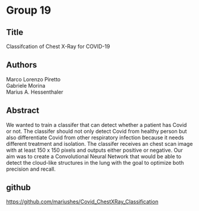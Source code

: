 # Group 19
## Title
Classifcation of Chest X-Ray for COVID-19
## Authors
Marco Lorenzo Piretto  
Gabriele Morina  
Marius A. Hessenthaler  
## Abstract
We wanted to train a classifer that can detect whether a patient has Covid or not. The
classifer should not only detect Covid from healthy person but also differentiate Covid
from other respiratory infection because it needs different treatment and isolation. The
classifer receives an chest scan image with at least 150 x 150 pixels and outputs either
positive or negative. Our aim was to create a Convolutional Neural Network that would be able to
detect the cloud-like structures in the lung with the goal to optimize
both precision and recall.
## github
https://github.com/mariushes/Covid_ChestXRay_Classification
